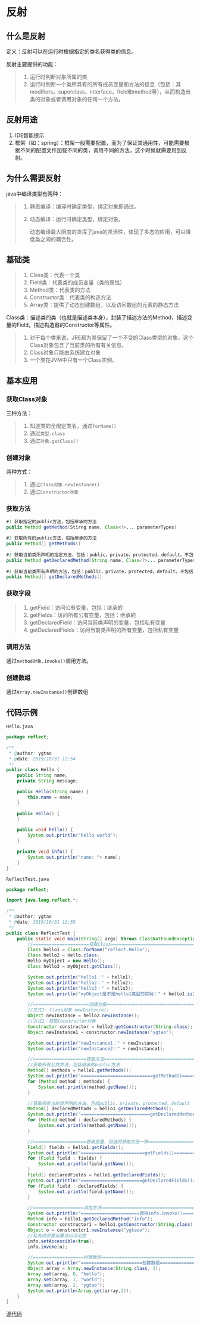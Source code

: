 # 反射

## 什么是反射

定义：反射可以在运行时根据指定的类名获得类的信息。

反射主要提供的功能：

> 1. 运行时判断对象所属的类
> 2. 运行时判断一个类所具有的所有成员变量和方法的信息（包括：其modifiers，superclass，interface，field和method等），从而构造出类的对象或者调用对象的任何一个方法。

## 反射用途

1. IDE智能提示
2. 框架（如：spring）：框架一般需要配置，而为了保证其通用性，可能需要根据不同的配置文件加载不同的类，调用不同的方法，这个时候就需要用到反射。

## 为什么需要反射

java中编译类型有两种：

> 1. 静态编译：编译时确定类型，绑定对象即通过。
>
> 2. 动态编译：运行时确定类型，绑定对象。
>
>    动态编译最大限度的发挥了java的灵活性，体现了多态的应用，可以降低类之间的耦合性。

## 基础类

> 1. Class类：代表一个类
> 2. Field类：代表类的成员变量（类的属性）
> 3. Method类：代表类的方法
> 4. Constructor类：代表类的构造方法
> 5. Array类：提供了动态创建数组，以及访问数组的元素的静态方法

Class类：描述类的类（也就是描述类本身），封装了描述方法的Method，描述变量的Field，描述构造器的Constructor等属性。

> 1. 对于每个类来说，JRE都为其保留了一个不变的Class类型的对象，这个Class对象包含了当前类的所有有关信息。
> 2. Class对象只能由系统建立对象
> 3. 一个类在JVM中只有一个Class实例。

## 基本应用

### 获取Class对象

三种方法：

> 1. 知道类的全限定类名，通过`forName()`
> 2. 通过`类型.class`
> 3. 通过`对象.getClass()`

### 创建对象

两种方式：

> 1. 通过`Class对象.newInstance()`
> 2. 通过`Constructor对象`

### 获取方法

```java
#1 获取指定的public方法，包括继承的方法
public Method getMethod(Stirng name, Class<?>... parameterTypes)
    
#2 获取所有的public方法，包括继承的方法
public Method[] getMethods()
    
#3 获取当前类所声明的指定方法，包括：public，private，protected，default。不包括：继承的任何方法
public Method getDeclaredMethod(String name, Class<?>... parameterTypes)
    
#4 获取当前类所有声明的方法，包括：public，private，protected，default。不包括：继承的任何方法
public Method[] getDeclaredMethods()
```

### 获取字段

> 1. getField：访问公有变量，包括：继承的
> 2. getFields：访问所有公有变量，包括：继承的
> 3. getDeclaredField：访问当前类声明的变量，包括私有变量
> 4. getDeclaredFields：访问当前类声明的所有变量，包括私有变量

### 调用方法

通过`method对象.invoke()`调用方法。

### 创建数组

通过`Array.newInstance()`创建数组

## 代码示例

`Hello.java`

```java
package reflect;

/**
 * @author: ygtao
 * @date: 2019/10/31 12:54
 */
public class Hello {
    public String name;
    private String message;

    public Hello(String name) {
        this.name = name;
    }

    public Hello() {
    }

    public void hello() {
        System.out.println("hello world");
    }

    private void info() {
        System.out.println("name: "+ name);
    }
}
```

`ReflectTest.java`

```java
package reflect;

import java.lang.reflect.*;

/**
 * @author: ygtao
 * @date: 2019/10/31 12:55
 */
public class ReflectTest {
    public static void main(String[] args) throws ClassNotFoundException, IllegalAccessException, InstantiationException, NoSuchMethodException, InvocationTargetException, NoSuchFieldException {
        //=====================获取Class=================================
        Class hello1 = Class.forName("reflect.Hello");
        Class hello2 = Hello.class;
        Hello myObject = new Hello();
        Class hello3 = myObject.getClass();

        System.out.println("hello1：" + hello1);
        System.out.println("hello2：" + hello2);
        System.out.println("hello3：" + hello3);
        System.out.println("myObject是不是hello1类型的实例：" + hello1.isInstance(myObject));

        //=====================创建对象====================================
        //方式1: Class对象.newInstance()
        Object newInstance = hello2.newInstance();
        //方式2：获取Constructor对象
        Constructor constructor = hello2.getConstructor(String.class);
        Object newInstance1 = constructor.newInstance("ygtao");

        System.out.println("newInstance1：" + newInstance);
        System.out.println("newInstance2：" + newInstance1);

        //====================获取方法======================================
        //获取所有公共方法，包括继承的public方法
        Method[] methods = hello1.getMethods();
        System.out.println("===========================getMethod()==================");
        for (Method method : methods) {
            System.out.println(method.getName());
        }

        //获取所有当前类声明的方法，包括public，private，protected，default
        Method[] declaredMethods = hello1.getDeclaredMethods();
        System.out.println("==========================getDeclaredMethods()=============");
        for (Method method : declaredMethods) {
            System.out.println(method.getName());
        }

        //====================获取变量，用法同获取方法一样=================================
        Field[] fields = hello1.getFields();
        System.out.println("========================getFields()==========================");
        for (Field field : fields) {
            System.out.println(field.getName());
        }
        Field[] declaredFields = hello1.getDeclaredFields();
        System.out.println("=======================getDeclaredFields()====================");
        for (Field field : declaredFields) {
            System.out.println(field.getName());
        }

        //===================调用方法===================================================
        System.out.println("======================调用info.invoke()=========================");
        Method info = hello1.getDeclaredMethod("info");
        Constructor constructor1 = hello1.getConstructor(String.class);
        Object o = constructor1.newInstance("ygtaoo");
        //私有成员要设置访问可见性
        info.setAccessible(true);
        info.invoke(o);

        //===================创建数组===================================================
        System.out.println("=======================创建数组=================================");
        Object array = Array.newInstance(String.class, 3);
        Array.set(array, 0, "hello");
        Array.set(array, 1, "world");
        Array.set(array, 2, "ygtao");
        System.out.println(Array.get(array,2));
    }
}

```

[源代码](https://github.com/sunfromeast/javabase/tree/master/src/reflect)

